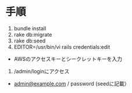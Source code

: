 # 手順
1. bundle install
1. rake db:migrate
1. rake db:seed
1. EDITOR=/usr/bin/vi rails credentials:edit
  - AWSのアクセスキーとシークレットキーを入力

1. /admin/loginにアクセス
  - admin@example.com / password (seedに記載）
